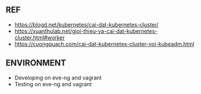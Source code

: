 ## REF
- https://blogd.net/kubernetes/cai-dat-kubernetes-cluster/
- https://xuanthulab.net/gioi-thieu-va-cai-dat-kubernetes-cluster.html#worker
- https://cuongquach.com/cai-dat-kubernetes-cluster-voi-kubeadm.html



## ENVIRONMENT
- Developing on eve-ng and vagrant
- Testing on eve-ng and vagrant
